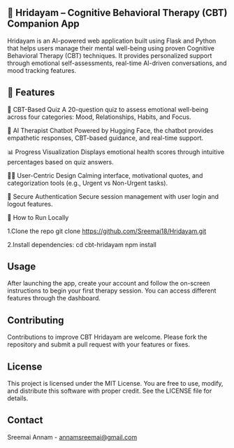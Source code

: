 ## 🧠 Hridayam – Cognitive Behavioral Therapy (CBT) Companion App
Hridayam is an AI-powered web application built using Flask and Python that helps users manage their mental well-being using proven Cognitive Behavioral Therapy (CBT) techniques. It provides personalized support through emotional self-assessments, real-time AI-driven conversations, and mood tracking features.

## 🌟 Features
🧩 CBT-Based Quiz
A 20-question quiz to assess emotional well-being across four categories: Mood, Relationships, Habits, and Focus.

💬 AI Therapist Chatbot
Powered by Hugging Face, the chatbot provides empathetic responses, CBT-based guidance, and real-time support.

📊 Progress Visualization
Displays emotional health scores through intuitive percentages based on quiz answers.

🧘‍♀️ User-Centric Design
Calming interface, motivational quotes, and categorization tools (e.g., Urgent vs Non-Urgent tasks).

🔐 Secure Authentication
Secure session management with user login and logout features.

🧭 How to Run Locally

1.Clone the repo
git clone https://github.com/Sreemai18/Hridayam.git

2.Install dependencies: cd cbt-hridayam npm install

## Usage
After launching the app, create your account and follow the on-screen instructions to begin your first therapy session. You can access different features through the dashboard.

## Contributing
Contributions to improve CBT Hridayam are welcome. Please fork the repository and submit a pull request with your features or fixes.

##  License
This project is licensed under the MIT License.
You are free to use, modify, and distribute this software with proper credit.
See the LICENSE file for details.

## Contact
Sreemai Annam - annamsreemai@gmail.com

